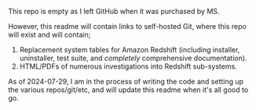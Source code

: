 This repo is empty as I left GitHub when it was purchased by MS.

However, this readme will contain links to self-hosted Git, where this repo will exist and will contain;

1. Replacement system tables for Amazon Redshift (including installer, uninstaller, test suite, and *completely* comprehensive documentation).
2. HTML/PDFs of numerous investigations into Redshift sub-systems.

As of 2024-07-29, I am in the process of writing the code and setting up the various repos/git/etc, and will update this readme when it's all good to go.
